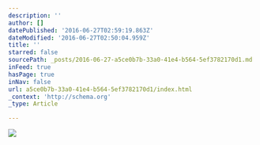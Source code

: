 ```yaml
---
description: ''
author: []
datePublished: '2016-06-27T02:59:19.863Z'
dateModified: '2016-06-27T02:50:04.959Z'
title: ''
starred: false
sourcePath: _posts/2016-06-27-a5ce0b7b-33a0-41e4-b564-5ef3782170d1.md
inFeed: true
hasPage: true
inNav: false
url: a5ce0b7b-33a0-41e4-b564-5ef3782170d1/index.html
_context: 'http://schema.org'
_type: Article

---
```

![](https://the-grid-user-content.s3-us-west-2.amazonaws.com/db9910f1-4ba5-47d3-93c6-a1f251360f88.png)